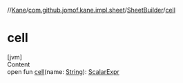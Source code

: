 //[Kane](../../index.md)/[com.github.jomof.kane.impl.sheet](../index.md)/[SheetBuilder](index.md)/[cell](cell.md)



# cell  
[jvm]  
Content  
open fun [cell](cell.md)(name: [String](https://kotlinlang.org/api/latest/jvm/stdlib/kotlin/-string/index.html)): [ScalarExpr](../../com.github.jomof.kane/-scalar-expr/index.md)  



